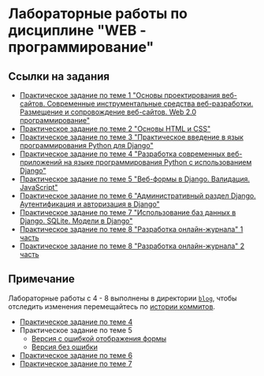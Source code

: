 # Лабораторные работы по дисциплине "WEB - программирование" 

## Ссылки на задания
- [Практическое задание по теме 1 "Основы проектирования веб-сайтов. Современные инструментальные средства веб-разработки. Размещение и сопровождение веб-сайтов. Web 2.0 программирование"](https://drive.google.com/drive/folders/1px4RJ3fEGOPhsXAcAWHW1GUYZQ2268CT?usp=sharing)
- [Практическое задание по теме 2 "Основы HTML и CSS"](https://drive.google.com/drive/folders/12lT6QyPsr3VF-OwSyAWf5LGpHhqtxsaN?usp=drive_link)
- [Практическое задание по теме 3 "Практическое введение в язык программирования Python для Django"](https://drive.google.com/drive/folders/1jUZwVM-c8N0FGrEstM7JK0Ads5lmmUFv?usp=sharing)
- [Практическое задание по теме 4 "Разработка современных веб-приложений на языке программирования Python с использованием Django"](https://drive.google.com/drive/folders/12hyb-tS0E3DFtRbJ2iUPyrV18jDcb83t?usp=sharing)
- [Практическое задание по теме 5 "Веб-формы в Django. Валидация. JavaScript"](https://drive.google.com/drive/folders/1PnuObwxYiKeAces1mKUqqZxMq2WI2IWM?usp=sharing)
- [Практическое задание по теме 6 "Административный раздел Django. Аутентификация и авторизация в Django"](https://drive.google.com/drive/folders/1CtU6H9Dv0v4uBkwum61JvfFiTcUEIoez?usp=sharing)
- [Практическое задание по теме 7 "Использование баз данных в Django. SQLite. Модели в Django"](https://drive.google.com/drive/folders/17iJ2Njj6kxcSJPjpLIQMI5pSHegusfFZ?usp=sharing)
- [Практическое задание по теме 8 "Разработка онлайн-журнала" 1 часть](https://drive.google.com/drive/folders/1eknPCBEi556BmU7IftPxUBnym7KvOIHf?usp=sharing)
- [Практическое задание по теме 8 "Разработка онлайн-журнала" 2 часть](https://drive.google.com/drive/folders/1PPcJRMpkc7Ncdh6DTnduGzfxhrD6M0h1?usp=sharing)

## Примечание

Лабораторные работы с 4 - 8 выполнены в директории [`blog`](blog), чтобы отследить изменения перемещайтесь по [истории коммитов](https://github.com/passionde/sursu-web-programming/commits/main).

- [Практическое задание по теме 4](https://github.com/passionde/sursu-web-programming/commit/139c7800952f202d59bcc123fa948739f10cd608)
- Практическое задание по теме 5
  - [Версия с ошибкой отображения формы](https://github.com/passionde/sursu-web-programming/commit/4f649197e04369b15aa1b861faf81ed135a7bddf)
  - [Версия без ошибки](https://github.com/passionde/sursu-web-programming/commit/6a8d7ca679f753b1ee32243434a3c39f6f804987)
- [Практическое задание по теме 6](https://github.com/passionde/sursu-web-programming/commit/3e2c96d02e733d26c105d9ff498d0e717624575d)
- [Практическое задание по теме 7](https://github.com/passionde/sursu-web-programming/commit/a7f9f87c6a29cd2a17fc0c57ae8eb68856b9dea2)
